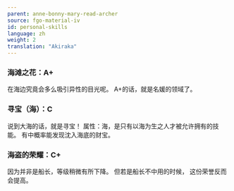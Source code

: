 ```yaml
---
parent: anne-bonny-mary-read-archer
source: fgo-material-iv
id: personal-skills
language: zh
weight: 2
translation: "Akiraka"
---
```


### 海滩之花：A+

在海边究竟会多么吸引异性的目光呢。
A+的话，就是名媛的领域了。

### 寻宝（海）：C

说到大海的话，就是寻宝！
属性：海，是只有以海为生之人才被允许拥有的技能。
有中概率能发现沈入海底的财宝。

### 海盗的荣耀：C+

因为并非是船长，等级稍微有所下降。
但若是船长不中用的时候，
这份荣誉反而会提高。
